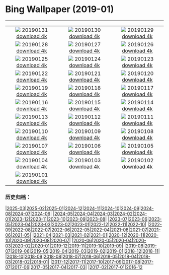 # Bing Wallpaper (2019-01)
**************
| | | |
| :----: | :----: | :----: |
| ![](https://www.bing.com/az/hprichbg/rb/MinnewankaBoathouse_ZH-CN0548323518_1920x1080.jpg) 20190131 [download 4k](https://www.bing.com/az/hprichbg/rb/MinnewankaBoathouse_ZH-CN0548323518_UHD.jpg) | ![](https://www.bing.com/az/hprichbg/rb/WinterLynx_ZH-CN7158207296_1920x1080.jpg) 20190130 [download 4k](https://www.bing.com/az/hprichbg/rb/WinterLynx_ZH-CN7158207296_UHD.jpg) | ![](https://www.bing.com/az/hprichbg/rb/IcePalaceStPaul_ZH-CN7212304504_1920x1080.jpg) 20190129 [download 4k](https://www.bing.com/az/hprichbg/rb/IcePalaceStPaul_ZH-CN7212304504_UHD.jpg) |
| ![](https://www.bing.com/az/hprichbg/rb/UpHellyAa_ZH-CN7287698551_1920x1080.jpg) 20190128 [download 4k](https://www.bing.com/az/hprichbg/rb/UpHellyAa_ZH-CN7287698551_UHD.jpg) | ![](https://www.bing.com/az/hprichbg/rb/LKDobson_ZH-CN7378172752_1920x1080.jpg) 20190127 [download 4k](https://www.bing.com/az/hprichbg/rb/LKDobson_ZH-CN7378172752_UHD.jpg) | ![](https://www.bing.com/az/hprichbg/rb/HolocaustMemorial_ZH-CN7460471446_1920x1080.jpg) 20190126 [download 4k](https://www.bing.com/az/hprichbg/rb/HolocaustMemorial_ZH-CN7460471446_UHD.jpg) |
| ![](https://www.bing.com/az/hprichbg/rb/FortRajgad_ZH-CN7621203821_1920x1080.jpg) 20190125 [download 4k](https://www.bing.com/az/hprichbg/rb/FortRajgad_ZH-CN7621203821_UHD.jpg) | ![](https://www.bing.com/az/hprichbg/rb/KukeriCostume_ZH-CN7695643694_1920x1080.jpg) 20190124 [download 4k](https://www.bing.com/az/hprichbg/rb/KukeriCostume_ZH-CN7695643694_UHD.jpg) | ![](https://www.bing.com/az/hprichbg/rb/ParkCity_ZH-CN7858135089_1920x1080.jpg) 20190123 [download 4k](https://www.bing.com/az/hprichbg/rb/ParkCity_ZH-CN7858135089_UHD.jpg) |
| ![](https://www.bing.com/az/hprichbg/rb/ApfelTag_ZH-CN7906570680_1920x1080.jpg) 20190122 [download 4k](https://www.bing.com/az/hprichbg/rb/ApfelTag_ZH-CN7906570680_UHD.jpg) | ![](https://www.bing.com/az/hprichbg/rb/BodegasYsios_ZH-CN7988828707_1920x1080.jpg) 20190121 [download 4k](https://www.bing.com/az/hprichbg/rb/BodegasYsios_ZH-CN7988828707_UHD.jpg) | ![](https://www.bing.com/az/hprichbg/rb/GoldfinchSnow_ZH-CN8057863738_1920x1080.jpg) 20190120 [download 4k](https://www.bing.com/az/hprichbg/rb/GoldfinchSnow_ZH-CN8057863738_UHD.jpg) |
| ![](https://www.bing.com/az/hprichbg/rb/DivingEmperors_ZH-CN8118506169_1920x1080.jpg) 20190119 [download 4k](https://www.bing.com/az/hprichbg/rb/DivingEmperors_ZH-CN8118506169_UHD.jpg) | ![](https://www.bing.com/az/hprichbg/rb/OceanDrive_ZH-CN8199064696_1920x1080.jpg) 20190118 [download 4k](https://www.bing.com/az/hprichbg/rb/OceanDrive_ZH-CN8199064696_UHD.jpg) | ![](https://www.bing.com/az/hprichbg/rb/LatonaFountain_ZH-CN8276671467_1920x1080.jpg) 20190117 [download 4k](https://www.bing.com/az/hprichbg/rb/LatonaFountain_ZH-CN8276671467_UHD.jpg) |
| ![](https://www.bing.com/az/hprichbg/rb/UKSomerset_ZH-CN2587621995_1920x1080.jpg) 20190116 [download 4k](https://www.bing.com/az/hprichbg/rb/UKSomerset_ZH-CN2587621995_UHD.jpg) | ![](https://www.bing.com/az/hprichbg/rb/AthabascaCave_ZH-CN2654280175_1920x1080.jpg) 20190115 [download 4k](https://www.bing.com/az/hprichbg/rb/AthabascaCave_ZH-CN2654280175_UHD.jpg) | ![](https://www.bing.com/az/hprichbg/rb/BM1759_ZH-CN2713615652_1920x1080.jpg) 20190114 [download 4k](https://www.bing.com/az/hprichbg/rb/BM1759_ZH-CN2713615652_UHD.jpg) |
| ![](https://www.bing.com/az/hprichbg/rb/LaDigue_ZH-CN2774523529_1920x1080.jpg) 20190113 [download 4k](https://www.bing.com/az/hprichbg/rb/LaDigue_ZH-CN2774523529_UHD.jpg) | ![](https://www.bing.com/az/hprichbg/rb/GoldenEagle_ZH-CN2823955379_1920x1080.jpg) 20190112 [download 4k](https://www.bing.com/az/hprichbg/rb/GoldenEagle_ZH-CN2823955379_UHD.jpg) | ![](https://www.bing.com/az/hprichbg/rb/Snowkiters_ZH-CN3098762517_1920x1080.jpg) 20190111 [download 4k](https://www.bing.com/az/hprichbg/rb/Snowkiters_ZH-CN3098762517_UHD.jpg) |
| ![](https://www.bing.com/az/hprichbg/rb/NapoleonsHat_ZH-CN2968205603_1920x1080.jpg) 20190110 [download 4k](https://www.bing.com/az/hprichbg/rb/NapoleonsHat_ZH-CN2968205603_UHD.jpg) | ![](https://www.bing.com/az/hprichbg/rb/SaguenayIceFishing_ZH-CN9008067301_1920x1080.jpg) 20190109 [download 4k](https://www.bing.com/az/hprichbg/rb/SaguenayIceFishing_ZH-CN9008067301_UHD.jpg) | ![](https://www.bing.com/az/hprichbg/rb/VietnamStairs_ZH-CN9127735514_1920x1080.jpg) 20190108 [download 4k](https://www.bing.com/az/hprichbg/rb/VietnamStairs_ZH-CN9127735514_UHD.jpg) |
| ![](https://www.bing.com/az/hprichbg/rb/RainierDawn_ZH-CN9182470816_1920x1080.jpg) 20190107 [download 4k](https://www.bing.com/az/hprichbg/rb/RainierDawn_ZH-CN9182470816_UHD.jpg) | ![](https://www.bing.com/az/hprichbg/rb/SnowyOwlVideo_ZH-CN9249781901_1920x1080.jpg) 20190106 [download 4k](https://www.bing.com/az/hprichbg/rb/SnowyOwlVideo_ZH-CN9249781901_UHD.jpg) | ![](https://www.bing.com/az/hprichbg/rb/TwilightHarbin_ZH-CN9418965212_1920x1080.jpg) 20190105 [download 4k](https://www.bing.com/az/hprichbg/rb/TwilightHarbin_ZH-CN9418965212_UHD.jpg) |
| ![](https://www.bing.com/az/hprichbg/rb/ParisOpera_ZH-CN9524486957_1920x1080.jpg) 20190104 [download 4k](https://www.bing.com/az/hprichbg/rb/ParisOpera_ZH-CN9524486957_UHD.jpg) | ![](https://www.bing.com/az/hprichbg/rb/LandshutReliefMap_ZH-CN9611715870_1920x1080.jpg) 20190103 [download 4k](https://www.bing.com/az/hprichbg/rb/LandshutReliefMap_ZH-CN9611715870_UHD.jpg) | ![](https://www.bing.com/az/hprichbg/rb/LadyBugFrost_ZH-CN0796268333_1920x1080.jpg) 20190102 [download 4k](https://www.bing.com/az/hprichbg/rb/LadyBugFrost_ZH-CN0796268333_UHD.jpg) |
| ![](https://www.bing.com/az/hprichbg/rb/TeslaCoil_ZH-CN4579455505_1920x1080.jpg) 20190101 [download 4k](https://www.bing.com/az/hprichbg/rb/TeslaCoil_ZH-CN4579455505_UHD.jpg) |  |  |

### 历史归档：

|[2025-03](/2025-03/2025-03.md)|[2025-02](/2025-02/2025-02.md)|[2025-01](/2025-01/2025-01.md)|[2024-12](/2024-12/2024-12.md)|[2024-11](/2024-11/2024-11.md)|[2024-10](/2024-10/2024-10.md)|[2024-09](/2024-09/2024-09.md)|[2024-08](/2024-08/2024-08.md)|[2024-07](/2024-07/2024-07.md)|[2024-06](/2024-06/2024-06.md)|
|[2024-05](/2024-05/2024-05.md)|[2024-04](/2024-04/2024-04.md)|[2024-03](/2024-03/2024-03.md)|[2024-02](/2024-02/2024-02.md)|[2024-01](/2024-01/2024-01.md)|[2023-12](/2023-12/2023-12.md)|[2023-11](/2023-11/2023-11.md)|[2023-10](/2023-10/2023-10.md)|[2023-09](/2023-09/2023-09.md)|[2023-08](/2023-08/2023-08.md)|
|[2023-07](/2023-07/2023-07.md)|[2023-06](/2023-06/2023-06.md)|[2023-05](/2023-05/2023-05.md)|[2023-04](/2023-04/2023-04.md)|[2023-03](/2023-03/2023-03.md)|[2023-02](/2023-02/2023-02.md)|[2023-01](/2023-01/2023-01.md)|[2022-12](/2022-12/2022-12.md)|[2022-11](/2022-11/2022-11.md)|[2022-10](/2022-10/2022-10.md)|
|[2022-09](/2022-09/2022-09.md)|[2022-08](/2022-08/2022-08.md)|[2022-07](/2022-07/2022-07.md)|[2022-06](/2022-06/2022-06.md)|[2022-05](/2022-05/2022-05.md)|[2022-04](/2022-04/2022-04.md)|[2021-08](/2021-08/2021-08.md)|[2021-07](/2021-07/2021-07.md)|[2021-06](/2021-06/2021-06.md)|[2021-05](/2021-05/2021-05.md)|
|[2021-04](/2021-04/2021-04.md)|[2021-03](/2021-03/2021-03.md)|[2021-02](/2021-02/2021-02.md)|[2021-01](/2021-01/2021-01.md)|[2020-12](/2020-12/2020-12.md)|[2020-11](/2020-11/2020-11.md)|[2020-10](/2020-10/2020-10.md)|[2020-09](/2020-09/2020-09.md)|[2020-08](/2020-08/2020-08.md)|[2020-07](/2020-07/2020-07.md)|
|[2020-06](/2020-06/2020-06.md)|[2020-05](/2020-05/2020-05.md)|[2020-04](/2020-04/2020-04.md)|[2020-03](/2020-03/2020-03.md)|[2020-02](/2020-02/2020-02.md)|[2020-01](/2020-01/2020-01.md)|[2019-12](/2019-12/2019-12.md)|[2019-11](/2019-11/2019-11.md)|[2019-10](/2019-10/2019-10.md)|[2019-09](/2019-09/2019-09.md)|
|[2019-08](/2019-08/2019-08.md)|[2019-07](/2019-07/2019-07.md)|[2019-06](/2019-06/2019-06.md)|[2019-05](/2019-05/2019-05.md)|[2019-04](/2019-04/2019-04.md)|[2019-03](/2019-03/2019-03.md)|[2019-02](/2019-02/2019-02.md)|[2019-01](/2019-01/2019-01.md)|[2018-12](/2018-12/2018-12.md)|[2018-11](/2018-11/2018-11.md)|
|[2018-10](/2018-10/2018-10.md)|[2018-09](/2018-09/2018-09.md)|[2018-08](/2018-08/2018-08.md)|[2018-07](/2018-07/2018-07.md)|[2018-06](/2018-06/2018-06.md)|[2018-05](/2018-05/2018-05.md)|[2018-04](/2018-04/2018-04.md)|[2018-03](/2018-03/2018-03.md)|[2018-02](/2018-02/2018-02.md)|[2018-01](/2018-01/2018-01.md)|
|[2017-12](/2017-12/2017-12.md)|[2017-11](/2017-11/2017-11.md)|[2017-10](/2017-10/2017-10.md)|[2017-09](/2017-09/2017-09.md)|[2017-08](/2017-08/2017-08.md)|[2017-07](/2017-07/2017-07.md)|[2017-06](/2017-06/2017-06.md)|[2017-05](/2017-05/2017-05.md)|[2017-04](/2017-04/2017-04.md)|[2017-03](/2017-03/2017-03.md)|
|[2017-02](/2017-02/2017-02.md)|[2017-01](/2017-01/2017-01.md)|[2016-12](/2016-12/2016-12.md)